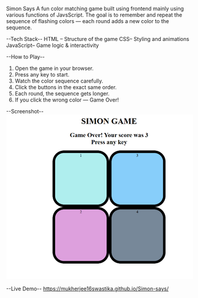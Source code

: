 Simon Says
A fun color matching game built using frontend mainly using various functions of JavsScript.
The goal is to remember and repeat the sequence of flashing colors — each round adds a new color to the sequence.  

--Tech Stack--
HTML – Structure of the game
CSS– Styling and animations
JavaScript– Game logic & interactivity

--How to Play--
1. Open the game in your browser.
2. Press any key to start.
3. Watch the color sequence carefully.
4. Click the buttons in the exact same order.
5. Each round, the sequence gets longer.
6. If you click the wrong color — Game Over!

--Screenshot--
![Simon Says Screenshot](image.png)

--Live Demo--
https://mukherjee16swastika.github.io/Simon-says/